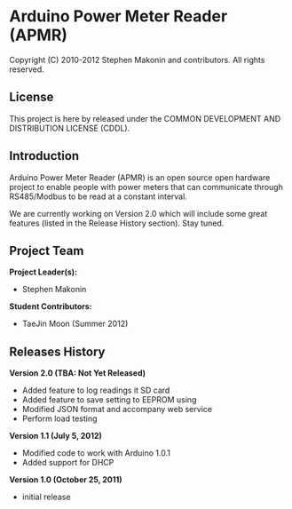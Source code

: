 Arduino Power Meter Reader (APMR)
=================================

Copyright (C) 2010-2012 Stephen Makonin and contributors. All rights reserved.

License
-------
This project is here by released under the COMMON DEVELOPMENT AND DISTRIBUTION LICENSE (CDDL).

Introduction
-------------
Arduino Power Meter Reader (APMR) is an open source open hardware project to enable people with power meters that can communicate through RS485/Modbus to be read at a constant interval.

We are currently working on Version 2.0 which will include some great features (listed in the Release History section). Stay tuned.

Project Team
------------
**Project Leader(s):**
* Stephen Makonin

**Student Contributors:**
* TaeJin Moon (Summer 2012)

Releases History
----------------
**Version 2.0 (TBA: Not Yet Released)**
* Added feature to log readings it SD card
* Added feature to save setting to EEPROM using
* Modified JSON format and accompany web service
* Perform load testing

**Version 1.1 (July 5, 2012)**
* Modified code to work with Arduino 1.0.1
* Added support for DHCP

**Version 1.0 (October 25, 2011)**
* initial release



